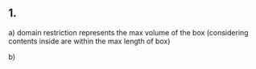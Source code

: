 
## 1.
a) domain restriction represents the max volume of the box (considering contents inside are within the max length of box)

b) 